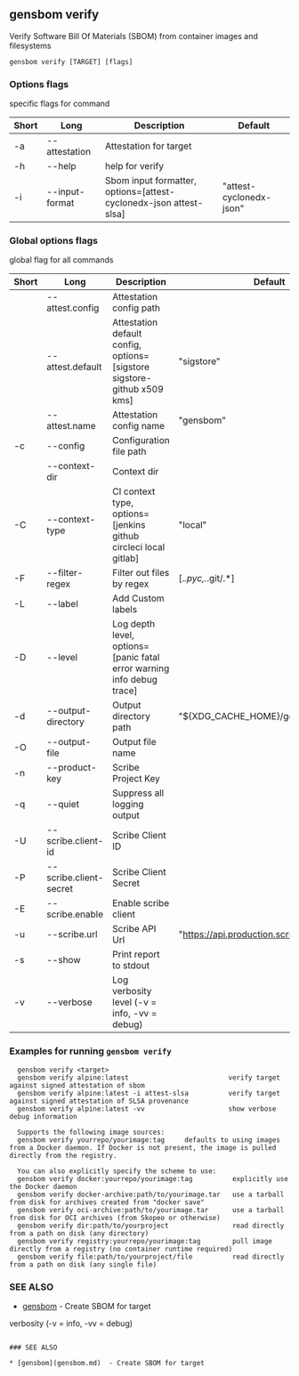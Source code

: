 ## gensbom verify

Verify Software Bill Of Materials (SBOM) from container images and filesystems

```
gensbom verify [TARGET] [flags]
```

### Options flags 
specific flags for command


| Short | Long | Description | Default |
| --- | --- | --- | --- |
| -a | --attestation | Attestation for target | |
| -h | --help | help for verify | |
| -i | --input-format | Sbom input formatter, options=[attest-cyclonedx-json attest-slsa] | "attest-cyclonedx-json" |


### Global options flags
global flag for all commands


| Short | Long | Description | Default |
| --- | --- | --- | --- |
| | --attest.config | Attestation config path | |
| | --attest.default | Attestation default config, options=[sigstore sigstore-github x509 kms] | "sigstore" |
| | --attest.name | Attestation config name | "gensbom" |
| -c | --config | Configuration file path | |
| | --context-dir | Context dir | |
| -C | --context-type | CI context type, options=[jenkins github circleci local gitlab] | "local" |
| -F | --filter-regex | Filter out files by regex | [.*\.pyc,.*\.git/.*] |
| -L | --label | Add Custom labels | |
| -D | --level | Log depth level, options=[panic fatal error warning info debug trace] | |
| -d | --output-directory | Output directory path | "${XDG_CACHE_HOME}/gensbom" |
| -O | --output-file | Output file name | |
| -n | --product-key | Scribe Project Key | |
| -q | --quiet | Suppress all logging output | |
| -U | --scribe.client-id | Scribe Client ID | |
| -P | --scribe.client-secret | Scribe Client Secret | |
| -E | --scribe.enable | Enable scribe client | |
| -u | --scribe.url | Scribe API Url | "https://api.production.scribesecurity.com" |
| -s | --show | Print report to stdout | |
| -v | --verbose | Log verbosity level (-v = info, -vv = debug) | |


### Examples for running `gensbom verify`

```
  gensbom verify <target>
  gensbom verify alpine:latest                         verify target against signed attestation of sbom
  gensbom verify alpine:latest -i attest-slsa          verify target against signed attestation of SLSA provenance
  gensbom verify alpine:latest -vv                     show verbose debug information

  Supports the following image sources:
  gensbom verify yourrepo/yourimage:tag     defaults to using images from a Docker daemon. If Docker is not present, the image is pulled directly from the registry.

  You can also explicitly specify the scheme to use:
  gensbom verify docker:yourrepo/yourimage:tag          explicitly use the Docker daemon
  gensbom verify docker-archive:path/to/yourimage.tar   use a tarball from disk for archives created from "docker save"
  gensbom verify oci-archive:path/to/yourimage.tar      use a tarball from disk for OCI archives (from Skopeo or otherwise)
  gensbom verify dir:path/to/yourproject                read directly from a path on disk (any directory)
  gensbom verify registry:yourrepo/yourimage:tag        pull image directly from a registry (no container runtime required)
  gensbom verify file:path/to/yourproject/file          read directly from a path on disk (any single file)

```

### SEE ALSO

* [gensbom](gensbom.md)	 - Create SBOM for target

 verbosity (-v = info, -vv = debug)
```

### SEE ALSO

* [gensbom](gensbom.md)	 - Create SBOM for target

